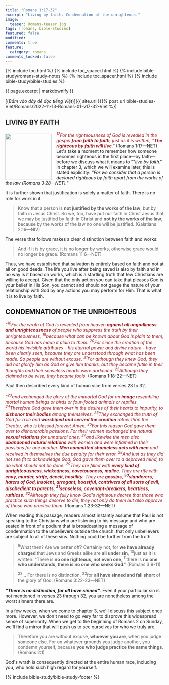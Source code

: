 ```yaml
---
title: "Romans 1:17-32"
excerpt: "Living by faith. Condemnation of the unrighteous."
image:
  teaser: Romans-teaser.jpg
tags: [romans, bible-studies]
featured: false
modified:
comments: true
feature:
  category: romans
comments_locked: false
---
```


{% include toc.html %}
{% include toc_spacer.html %}
{% include bible-study/romans-study-notes %}
{% include toc_spacer.html %}
{% include bible-study/bible-studies %}

{{ page.excerpt | markdownify }}

[(<em>Bấm vào đây để đọc tiếng Việt</em>)]({{ site.url }}{% post_url bible-studies-Viet/Romans/2022-11-13-Romans-01-v17-32-Viet %})

## LIVING BY FAITH
<div>
<p>
<img alt src="{{ site.url }}/assets/images/no-condemnation.jpg" style="border: 0px none; margin: 7px 15px 0px 0px; max-width: 100%; height: 148px; padding: 0px; float: left;">
<span style="color: rgb(159, 29, 33);"><i><sup>17</sup>For the righteousness of God is revealed in the gospel <strong>from faith to faith</strong>, just as it is written, "<strong>The righteous by faith will live</strong>."</i></span> (Romans 1:17—NET)<br />Let's take a moment to remember how someone becomes righteous in the first place—by faith—before we discuss what it means to ""<i>live by faith</i>." In chapter 3, which we will examine later, this is stated explicitly: <i>"For we consider that a person is declared righteous by faith apart from the works of the law (Romans 3:28—NET)."</i>
</p>
</div>

It is further shown that justification is solely a matter of faith. There is no role for work in it.

> Know that a person is <strong>not justified by the works of the law</strong>, but by faith in Jesus Christ. So we, too, have put our faith in Christ Jesus that we may be justified by faith in Christ and <strong>not by the works of the law</strong>, because by the works of the law no one will be justified. (Galatians 2:16—NIV)

The verse that follows makes a clear distinction between faith and works:

> And if it is by grace, it is no longer by works, otherwise grace would no longer be grace. (Romans 11:6—NET)

Thus, we have established that salvation is entirely based on faith and not at all on good deeds. The life you live after being saved is also by faith and in no way is it based on works, which is a startling truth that few Christians are willing to accept. Given that the only action you can take that pleases God is your belief in His Son, you cannot and should not gauge the nature of your relationship with God by any actions you may perform for Him. That is what it is to live by faith.

## CONDEMNATION OF THE UNRIGHTEOUS

<span style="color: rgb(159, 29, 33);">
<i>"<sup>18</sup>For the wrath of God is revealed from heaven <strong>against all ungodliness and unrighteousness</strong> of people who suppress the truth by their unrighteousness, <sup>19</sup>because what can be known about God is plain to them, because God has made it plain to them. <sup>20</sup>For since the creation of the world his invisible attributes - his eternal power and divine nature - have been clearly seen, because they are understood through what has been made. So people are without excuse. <sup>21</sup>For although they knew God, they did not glorify him as God or give him thanks, but they became futile in their thoughts and their senseless hearts were darkened. <sup>22</sup>Although they claimed to be wise, they became fools.</i></span> (Romans 1:18-22—NET)

Paul then described every kind of human vice from verses 23 to 32.

<span style="color: rgb(159, 29, 33);">
<i>"<sup>23</sup>and exchanged the glory of the immortal God for an <strong>image</strong> resembling mortal human beings or birds or four-footed animals or reptiles. <sup>24</sup>Therefore God gave them over in the desires of their hearts to impurity, to <strong>dishonor their bodies</strong> among themselves. <sup>25</sup>They exchanged the truth of God for a lie and <strong>worshiped and served the creation</strong> rather than the Creator, who is blessed forever! Amen. <sup>26</sup>For this reason God gave them over to dishonorable passions. For their women exchanged the natural <strong>sexual relations</strong> for unnatural ones, <sup>27</sup>and likewise the men also <strong>abandoned natural relations</strong> with women and were inflamed in their passions for one another. <strong>Men committed shameless acts with men</strong> and received in themselves the due penalty for their error. <sup>28</sup>And just as they did not see fit to acknowledge God, God gave them over to a depraved mind, to do what should not be done. <sup>29</sup>They are filled with <strong>every kind of unrighteousness, wickedness, covetousness, malice</strong>. They are rife with <strong>envy, murder, strife, deceit, hostility</strong>. They are <strong>gossips, <sup>30</sup>slanderers, haters of God, insolent, arrogant, boastful, contrivers of all sorts of evil, disobedient to parents, <sup>31</sup>senseless, covenant-breakers, heartless, ruthless</strong>. <sup>32</sup>Although they fully know God's righteous decree that those who practice such things deserve to die, they not only do them but also approve of those who practice them.</i></span> (Romans 1:23-32—NET)

When reading this passage, readers almost instantly assume that Paul is not speaking to the Christians who are listening to his message and who are seated in front of a podium that is broadcasting a message of condemnation to the unbelievers outside the church. that only unbelievers are subject to all of these sins. Nothing could be further from the truth.

> <sup>9</sup>What then? Are we better off? Certainly not, for <strong>we have already charged</strong> that Jews and Greeks alike are <strong>all under sin</strong>, <sup>10</sup>just as it is written: "There is <strong>no one righteous, not even one</strong>, <sup>11</sup>there is <strong>no one who understands, there is no one who seeks God</strong>." (Romans 3:9-11)

> <sup>22</sup>... For there is no distinction, <sup>23</sup>for <strong>all have sinned and fall short</strong> of the glory of God. (Romans 3:22-23—NET)

***"There is no distinction, for all have sinned"***. Even if your particular sin is not mentioned in verses 23 through 32, you are nonetheless among the worst sinners there are.

In a few weeks, when we come to chapter 3, we'll discuss this subject once more. However, we don't need to go very far to disprove this widespread sense of superiority. When we get to the beginning of Romans 2 on Sunday, we'll find a mirror that will push us to see ourselves for who we truly are.

> Therefore you are without excuse, <strong>whoever you are</strong>, when you judge someone else. For on whatever grounds you judge another, you condemn yourself, because <strong>you who judge practice the same things</strong>. (Romans 2:1)

God's wrath is consequently directed at the entire human race, including you, who hold such high regard for yourself.

{% include bible-study/bible-study-footer %}
